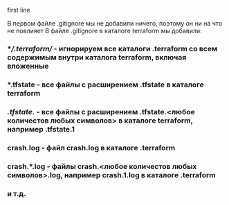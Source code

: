 first line

В первом файле .gitignore мы не добавили ничего, поэтому он ни на что не повлияет
В файле .gitignore в каталоге terraform мы добавили:
###  **/.terraform/* - игнорируем все каталоги .terraform со всем содержимым внутри каталога terraform, включая вложенные
### *.tfstate - все файлы с расширением .tfstate  в каталоге terraform 
### *.tfstate.* - все файлы с расширением .tfstate.<любое количестов любых символов>  в каталоге terraform, например .tfstate.1
### crash.log - файл crash.log в каталоге .terraform
### crash.*.log - файлы crash.<любое количестов любых символов>.log, например crash.1.log в каталоге .terraform
### и т.д.
